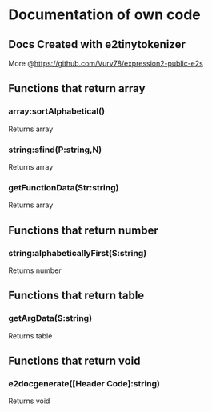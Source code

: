 # Documentation of own code

## Docs Created with e2tinytokenizer
More @https://github.com/Vurv78/expression2-public-e2s

## Functions that return **array**

### array:sortAlphabetical()
Returns array
### string:sfind(P:string,N)
Returns array
### getFunctionData(Str:string)
Returns array

## Functions that return **number**

### string:alphabeticallyFirst(S:string)
Returns number

## Functions that return **table**

### getArgData(S:string)
Returns table

## Functions that return **void**

### e2docgenerate([Header Code]:string)
Returns void
